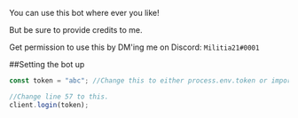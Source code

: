 You can use this bot where ever you like!

But be sure to provide credits to me.

Get permission to use this by DM'ing me on Discord: `Militia21#0001`

##Setting the bot up

```js
const token = "abc"; //Change this to either process.env.token or import the token from your config.json file.

//Change line 57 to this.
client.login(token);
```
